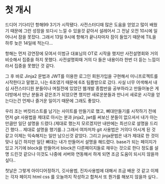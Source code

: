 # 첫 개시

드디어 기다리던 항해99 3기가 시작됐다.
사전스터디때 많은 도움을 얻었고 많이 배웠기 때문에 그런 성장을 또다시 느낄 수 있을것 같아서 설레어서 그 전날 오전 10시에 일어나서 잠을 못잤다. 그래서 13일 9시에 항해가 끝나자마자 잠이 들었기 때문에 TIL을 하루 늦은 14일에 적는다...

항해는 먼저 강연장에 모여서 이범규 대표님의 OT로 시작을 했지만 사전설명회와 거의 비슷해서 집중을 하지 못했다.
사전설명회때 거의 다 들은 내용이라 한번 더 듣는 느낌이라서 집중을 못했던 것 같다.

그 후 바로 Jinja2 문법과 JWT를 이용한 로그인 회원가입을 구현해서 미니프로젝트를 시작한다고 말했고, 나는 6조였기 때문에 6조 팀플방으로 갔다. 사실 너무 어색해서 내심 사전스터디원 분들이나 며칠전에 있었던 웹개발 종합반을 공부하라고 만들어놓은 게더방에서 만난 분들과 같은조가 되었으면 했지만 새로운분들과 만나서 새로운 시각을 얻는다는건 언제나 즐거운 일이기 때문에 그래도 좋았다.

우리 조는 버킷리스트를 남기는 사이트를 만들기로 했고, 뼈대만들기를 시작하기 전에 먼저 git 사용법을 제대로 아시는 분과 jinja2, jwt를 써보신 분들이 없으셔서 내가 아는 만큼만 일단 설명을 드렸다.(제대로 했는지 모르겠지만 내딴에는 최선으로 설명을 드리긴 했다... 제대로 설명을 했기를..)
그래서 여차저차 git 사용법은 거의다 아시게 된 것 같고 이제는 익숙해지는 일만 남으신것 같았다. 그리고 jinja문법은 내가 제대로 한 것이 맞나 싶긴 하지만 일단 뼈대는 내가 만들어서 설명을 해드렸다. base가 되는 페이지가 있고 거기에 block을 만들어서 block은 다른페이지들로 채우는 것으로 한다 정도를 설명 드린것 같으나 이것도 나중에 서버와 연동해서 하게 되면 조금 도움이 되시지 않을까 싶다..

첫날은 그렇게 아이디어정하기, 깃사용법, 진자사용법에 대해서 조금 배운 것 같고 이제는 각자 페이지 html css 를 오늘까지 작성하고 합쳐서 또 뭔가를 해보지 않을까 싶다..

